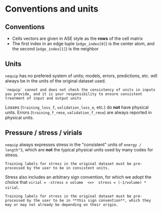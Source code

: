 # Conventions and units

## Conventions
 - Cells vectors are given in ASE style as the **rows** of the cell matrix
 - The first index in an edge tuple (``edge_index[0]``) is the center atom, and the second (``edge_index[1]``) is the neighbor

## Units

`nequip` has no prefered system of units; models, errors, predictions, etc. will always be in the units of the original dataset used.

```{warning}
`nequip` cannot and does not check the consistency of units in inputs you provide, and it is your responsibility to ensure consistent treatment of input and output units
```

Losses (`training_loss_f`, `validation_loss_e`, etc.) do **not** have physical units. Errors (`training_f_rmse`, `validation_f_rmse`) are always reported in physical units.

## Pressure / stress / virials

`nequip` always expresses stress in the "consistent" units of `energy / length^3`, which are **not** the typical physical units used by many codes for stress.

```{warning}
Training labels for stress in the original dataset must be pre-processed by the user to be in consistent units.
```

Stress also includes an arbitrary sign convention, for which we adopt the choice that `virial = -stress x volume  <=>  stress = (-1/volume) * virial`.

```{warning}
Training labels for stress in the original dataset must be pre-processed by the user to be in **this sign convention**, which they may or may not already be depending on their origin.
```